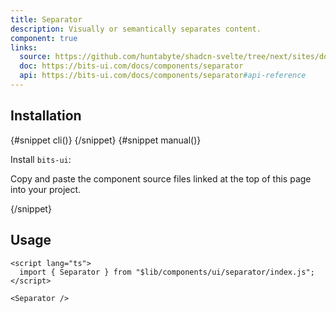```yaml
---
title: Separator
description: Visually or semantically separates content.
component: true
links:
  source: https://github.com/huntabyte/shadcn-svelte/tree/next/sites/docs/src/lib/registry/ui/separator
  doc: https://bits-ui.com/docs/components/separator
  api: https://bits-ui.com/docs/components/separator#api-reference
---
```


<script>
	import ComponentPreview from "$lib/components/component-preview.svelte";
	import PMAddComp from "$lib/components/pm-add-comp.svelte";
	import PMInstall from "$lib/components/pm-install.svelte";
	import Steps from "$lib/components/steps.svelte";
	import InstallTabs from "$lib/components/install-tabs.svelte";
	import Step from "$lib/components/step.svelte";
</script>

<ComponentPreview name="separator-demo">

<div></div>

</ComponentPreview>

## Installation

<InstallTabs>
{#snippet cli()}
<PMAddComp name="separator" />
{/snippet}
{#snippet manual()}
<Steps>

<Step>

Install `bits-ui`:

</Step>

<PMInstall command="bits-ui -D" />

<Step>

Copy and paste the component source files linked at the top of this page into your project.

</Step>

</Steps>
{/snippet}
</InstallTabs>

## Usage

```svelte
<script lang="ts">
  import { Separator } from "$lib/components/ui/separator/index.js";
</script>

<Separator />
```

